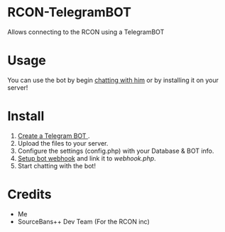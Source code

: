 # RCON-TelegramBOT
Allows connecting to the RCON using a TelegramBOT

# Usage
You can use the bot by begin [chatting with him](https://t.me/@SM_API_BOT) or by installing it on your server!

# Install
1. [Create a Telegram BOT ](https://core.telegram.org/bots#3-how-do-i-create-a-bot).
2. Upload the files to your server.
3. Configure the settings (config.php) with your Database & BOT info.
4. [Setup bot webhook](https://core.telegram.org/bots/webhooks) and link it to *webhook.php*.
5. Start chatting with the bot!

# Credits
* Me
* SourceBans++ Dev Team (For the RCON inc)
